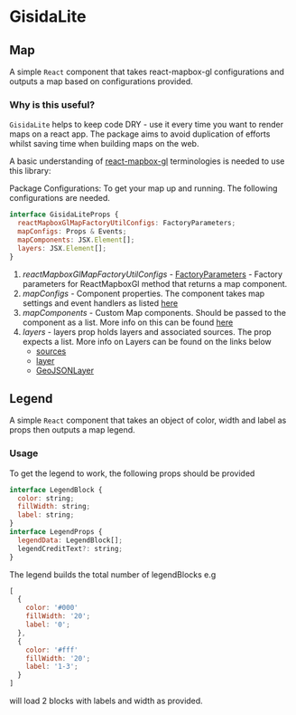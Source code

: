 # GisidaLite

## Map

A simple `React` component that takes react-mapbox-gl configurations and outputs a map based on configurations provided.

### Why is this useful?

`GisidaLite` helps to keep code DRY - use it every time you want to render maps on a react app. The package aims to avoid duplication of efforts whilst saving time when building maps on the web.

A basic understanding of [react-mapbox-gl](https://github.com/alex3165/react-mapbox-gl) terminologies is needed to use this library:

Package Configurations:
To get your map up and running. The following configurations are needed.

```js
interface GisidaLiteProps {
  reactMapboxGlMapFactoryUtilConfigs: FactoryParameters;
  mapConfigs: Props & Events;
  mapComponents: JSX.Element[];
  layers: JSX.Element[];
}
```

1. _reactMapboxGlMapFactoryUtilConfigs_ - [FactoryParameters](reactMapboxGlMapFactoryUtilConfigs) - Factory parameters for ReactMapboxGl method that returns a map component.
2. _mapConfigs_ - Component properties. The component takes map settings and event handlers as listed [here](https://github.com/alex3165/react-mapbox-gl/blob/master/docs/API.md#component-properties)
3. _mapComponents_ - Custom Map components. Should be passed to the component as a list. More info on this can be found [here](https://github.com/alex3165/react-mapbox-gl/blob/master/docs/API.md#zoomcontrol)
4. _layers_ - layers prop holds layers and associated sources. The prop expects a list. More info on Layers can be found on the links below
   - [sources](https://github.com/alex3165/react-mapbox-gl/blob/master/docs/API.md#source)
   - [layer](https://github.com/alex3165/react-mapbox-gl/blob/master/docs/API.md#layer)
   - [GeoJSONLayer](https://github.com/alex3165/react-mapbox-gl/blob/master/docs/API.md#geojsonlayer)

## Legend

A simple `React` component that takes an object of color, width and label as props then outputs a map legend.

### Usage

To get the legend to work, the following props should be provided

```js
interface LegendBlock {
  color: string;
  fillWidth: string;
  label: string;
}
interface LegendProps {
  legendData: LegendBlock[];
  legendCreditText?: string;
}
```

The legend builds the total number of legendBlocks e.g

```js
[
  {
    color: '#000'
    fillWidth: '20';
    label: '0';
  },
  {
    color: '#fff'
    fillWidth: '20';
    label: '1-3';
  }
]
```

will load 2 blocks with labels and width as provided.
